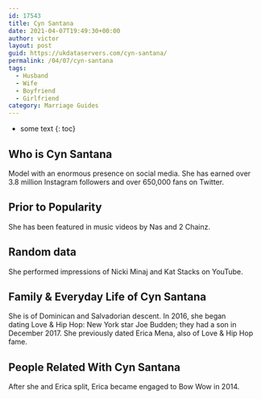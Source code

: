 ```yaml
---
id: 17543
title: Cyn Santana
date: 2021-04-07T19:49:30+00:00
author: victor
layout: post
guid: https://ukdataservers.com/cyn-santana/
permalink: /04/07/cyn-santana
tags:
  - Husband
  - Wife
  - Boyfriend
  - Girlfriend
category: Marriage Guides
---
```


* some text
{: toc}


## Who is Cyn Santana



Model with an enormous presence on social media. She has earned over 3.8 million Instagram followers and over 650,000 fans on Twitter. 

                
                
                
## Prior to Popularity



She has been featured in music videos by Nas and 2 Chainz. 

                
                
                
## Random data



She performed impressions of Nicki Minaj and Kat Stacks on YouTube.

                
                
                
## Family & Everyday Life of Cyn Santana



She is of Dominican and Salvadorian descent. In 2016, she began dating Love & Hip Hop: New York star Joe Budden; they had a son in December 2017. She previously dated Erica Mena, also of Love & Hip Hop fame. 

                
                
                
## People Related With Cyn Santana



After she and Erica split, Erica became engaged to Bow Wow in 2014.

                
              
            
          
          
          